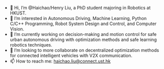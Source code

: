 - 👋 Hi, I’m @Haichao/Henry Liu, a PhD student majoring in Robotics at HKUST.
- 👀 I’m interested in Autonomous Driving, Machine Learning, Python C/C++ Programming, Robot System Design and Control, and Computer Vision.
- 🌱 I’m currently working on decision-making and motion control for safe urban autonomous driving with optimization methods and safe learning robotics techniques.
- 💞️ I’m looking to more collaborate on decentralized optimization methods for connected intelligent vehicles with V2X communication.
- 📫 How to reach me: haichao.liu@connect.ust.hk

<!---
henryhcliu/henryhcliu is a ✨ special ✨ repository because its `README.md` (this file) appears on your GitHub profile.
You can click the Preview link to take a look at your changes.
--->
